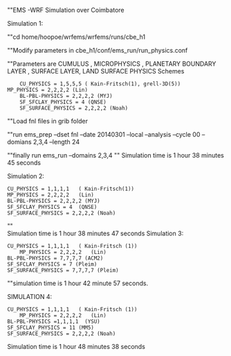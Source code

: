 ""EMS -WRF Simulation over Coimbatore 

Simulation 1:

""cd home/hoopoe/wrfems/wrfems/runs/cbe_h1

""Modify parameters in cbe_h1/conf/ems_run/run_physics.conf

""Parameters are CUMULUS , MICROPHYSICS , PLANETARY BOUNDARY LAYER ,  SURFACE LAYER, LAND SURFACE PHYSICS Schemes
		
		CU_PHYSICS = 1,5,5,5 ( Kain-Fritsch(1), grell-3D(5))
    MP_PHYSICS = 2,2,2,2 (Lin)
		BL-PBL-PHYSICS = 2,2,2,2 (MYJ)
		SF_SFCLAY_PHYSICS = 4 (QNSE)
		SF_SURFACE_PHYSICS = 2,2,2,2 (Noah)

""Load fnl files in grib folder

""run 
ems_prep –dset fnl –date 20140301 –local –analysis –cycle 00 –domians 2,3,4 –length 24

""finally run 
ems_run –domains 2,3,4
"" Simulation time is 1 hour 38 minutes 45 seconds

Simulation 2:

	CU_PHYSICS = 1,1,1,1   ( Kain-Fritsch(1))
	MP_PHYSICS = 2,2,2,2   (Lin)
	BL-PBL-PHYSICS = 2,2,2,2 (MYJ)
	SF_SFCLAY_PHYSICS = 4  (QNSE)
	SF_SURFACE_PHYSICS = 2,2,2,2 (Noah)
	
"" 	
Simulation time is 1 hour 38 minutes 47 seconds
Simulation 3:
	
	CU_PHYSICS = 1,1,1,1   ( Kain-Fritsch (1))
     	MP_PHYSICS = 2,2,2,2   (Lin)
	BL-PBL-PHYSICS = 7,7,7,7 (ACM2)
	SF_SFCLAY_PHYSICS = 7 (Pleim)
	SF_SURFACE_PHYSICS = 7,7,7,7 (Pleim)
""simulation time is 1 hour  42 minute 57 seconds.

SIMULATION 4:


	CU_PHYSICS = 1,1,1,1   ( Kain-Fritsch (1))
     	MP_PHYSICS = 2,2,2,2   (Lin)
	BL-PBL-PHYSICS =1,1,1,1  (YSU)
	SF_SFCLAY_PHYSICS = 11 (MM5)
	SF_SURFACE_PHYSICS = 2,2,2,2 (Noah)

Simulation time is 1 hour 48 minutes 38 seconds
